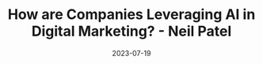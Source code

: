 ---
category:
- .nan
date: 2023-07-19
keyword_suggestion: ubuntu install docker
post_inspiration: https://neilpatel.com/blog/using-ai-in-marketing/
silot_terms: digital automation
title: How are Companies Leveraging AI in <b>Digital</b> Marketing? - Neil Patel
---